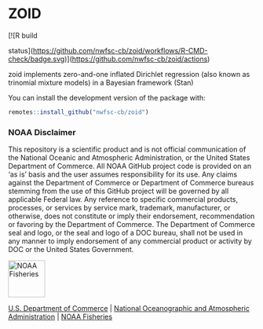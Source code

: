 
<!-- README.md is generated from README.Rmd. Please edit that file -->

# ZOID

<!-- badges: start --> [![R build
status](https://github.com/nwfsc-cb/zoid/workflows/R-CMD-check/badge.svg)](https://github.com/nwfsc-cb/zoid/actions)
<!-- badges: end -->

zoid implements zero-and-one inflated Dirichlet regression (also known
as trinomial mixture models) in a Bayesian framework (Stan)

You can install the development version of the package with:

``` r
remotes::install_github("nwfsc-cb/zoid")
```

### NOAA Disclaimer

This repository is a scientific product and is not official
communication of the National Oceanic and Atmospheric Administration, or
the United States Department of Commerce. All NOAA GitHub project code
is provided on an ‘as is’ basis and the user assumes responsibility for
its use. Any claims against the Department of Commerce or Department of
Commerce bureaus stemming from the use of this GitHub project will be
governed by all applicable Federal law. Any reference to specific
commercial products, processes, or services by service mark, trademark,
manufacturer, or otherwise, does not constitute or imply their
endorsement, recommendation or favoring by the Department of Commerce.
The Department of Commerce seal and logo, or the seal and logo of a DOC
bureau, shall not be used in any manner to imply endorsement of any
commercial product or activity by DOC or the United States Government.

<img src="https://raw.githubusercontent.com/nmfs-general-modeling-tools/nmfspalette/main/man/figures/noaa-fisheries-rgb-2line-horizontal-small.png" height="75" alt="NOAA Fisheries">

[U.S. Department of Commerce](https://www.commerce.gov/) \| [National
Oceanographic and Atmospheric Administration](https://www.noaa.gov) \|
[NOAA Fisheries](https://www.fisheries.noaa.gov/)
